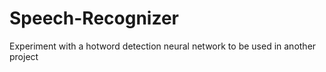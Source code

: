 # Speech-Recognizer
Experiment with a hotword detection neural network to be used in another project
